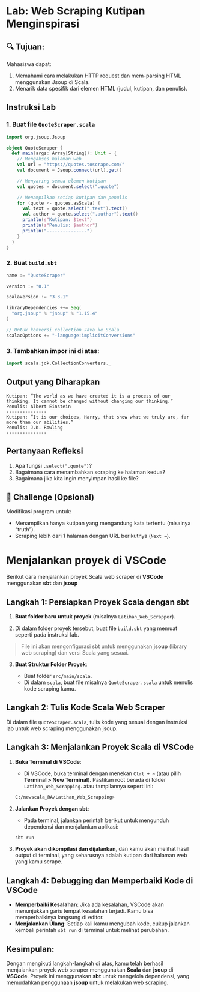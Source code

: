 # **Lab: Web Scraping Kutipan Menginspirasi**

## 🔍 Tujuan:

Mahasiswa dapat:

1. Memahami cara melakukan HTTP request dan mem-parsing HTML menggunakan Jsoup di Scala.
2. Menarik data spesifik dari elemen HTML (judul, kutipan, dan penulis).

## **Instruksi Lab**

### 1. Buat file `QuoteScraper.scala`

```scala
import org.jsoup.Jsoup

object QuoteScraper {
  def main(args: Array[String]): Unit = {
    // Mengakses halaman web
    val url = "https://quotes.toscrape.com/"
    val document = Jsoup.connect(url).get()

    // Menyaring semua elemen kutipan
    val quotes = document.select(".quote")

    // Menampilkan setiap kutipan dan penulis
    for (quote <- quotes.asScala) {
      val text = quote.select(".text").text()
      val author = quote.select(".author").text()
      println(s"Kutipan: $text")
      println(s"Penulis: $author")
      println("---------------")
    }
  }
}
```

### 2. Buat `build.sbt`

```sbt
name := "QuoteScraper"

version := "0.1"

scalaVersion := "3.3.1"

libraryDependencies ++= Seq(
  "org.jsoup" % "jsoup" % "1.15.4"
)

// Untuk konversi collection Java ke Scala
scalacOptions += "-language:implicitConversions"
```

### 3. Tambahkan impor ini di atas:

```scala
import scala.jdk.CollectionConverters._
```


## **Output yang Diharapkan**

```text
Kutipan: “The world as we have created it is a process of our thinking. It cannot be changed without changing our thinking.”
Penulis: Albert Einstein
---------------
Kutipan: “It is our choices, Harry, that show what we truly are, far more than our abilities.”
Penulis: J.K. Rowling
---------------
```

## Pertanyaan Refleksi

1. Apa fungsi `.select(".quote")`?
2. Bagaimana cara menambahkan scraping ke halaman kedua?
3. Bagaimana jika kita ingin menyimpan hasil ke file?

## 🚀 Challenge (Opsional)

Modifikasi program untuk:

* Menampilkan hanya kutipan yang mengandung kata tertentu (misalnya “truth”).
* Scraping lebih dari 1 halaman dengan URL berikutnya (`Next →`).

# Menjalankan proyek di VSCode

Berikut cara menjalankan proyek Scala web scraper di **VSCode** menggunakan **sbt** dan **jsoup**

## Langkah 1: Persiapkan Proyek Scala dengan sbt

1. **Buat folder baru untuk proyek** (misalnya `Latihan_Web_Scrapper`).

2. Di dalam folder proyek tersebut, buat file `build.sbt` yang memuat seperti pada instruksi lab.

> File ini akan mengonfigurasi sbt untuk menggunakan **jsoup** (library web scraping) dan versi Scala yang sesuai.

3. **Buat Struktur Folder Proyek**:

   * Buat folder `src/main/scala`.
   * Di dalam `scala`, buat file misalnya `QuoteScraper.scala` untuk menulis kode scraping kamu.

## Langkah 2: Tulis Kode Scala Web Scraper

Di dalam file `QuoteScraper.scala`, tulis kode yang sesuai dengan instruksi lab untuk web scraping menggunakan jsoup.

## Langkah 3: Menjalankan Proyek Scala di VSCode

1. **Buka Terminal di VSCode**:

   * Di VSCode, buka terminal dengan menekan `Ctrl + ~` (atau pilih **Terminal > New Terminal**).
   Pastikan root berada di folder `Latihan_Web_Scrapping`. atau tampilannya seperti ini:
   ```bash
   C:/newscala_RA/Latihan_Web_Scrapping>
   ```

2. **Jalankan Proyek dengan sbt**:

   * Pada terminal, jalankan perintah berikut untuk mengunduh dependensi dan menjalankan aplikasi:

   ```bash
   sbt run
   ```

3. **Proyek akan dikompilasi dan dijalankan**, dan kamu akan melihat hasil output di terminal, yang seharusnya adalah kutipan dari halaman web yang kamu scrape.

## Langkah 4: Debugging dan Memperbaiki Kode di VSCode

* **Memperbaiki Kesalahan**: Jika ada kesalahan, VSCode akan menunjukkan garis tempat kesalahan terjadi. Kamu bisa memperbaikinya langsung di editor.
* **Menjalankan Ulang**: Setiap kali kamu mengubah kode, cukup jalankan kembali perintah `sbt run` di terminal untuk melihat perubahan.

## **Kesimpulan**:

Dengan mengikuti langkah-langkah di atas, kamu telah berhasil menjalankan proyek web scraper menggunakan **Scala** dan **jsoup** di **VSCode**. Proyek ini menggunakan **sbt** untuk mengelola dependensi, yang memudahkan penggunaan **jsoup** untuk melakukan web scraping.
